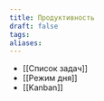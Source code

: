 ```yaml
---
title: Продуктивность
draft: false
tags: 
aliases:
---
```

- [[Список задач]]
- [[Режим дня]]
- [[Kanban]]
